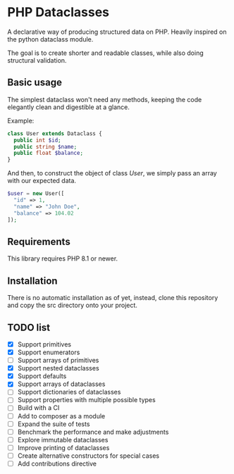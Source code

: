# PHP Dataclasses

A declarative way of producing structured data on PHP. Heavily inspired on the python dataclass module.

The goal is to create shorter and readable classes, while also doing structural validation.

## Basic usage
 
The simplest dataclass won't need any methods, keeping the code elegantly clean and digestible at a glance.

Example:

```php
class User extends Dataclass {
  public int $id;
  public string $name;
  public float $balance;
}
```

And then, to construct the object of class _User_, we simply pass an array with our expected data.

```php
$user = new User([
  "id" => 1,
  "name" => "John Doe",
  "balance" => 104.02
]);
```

## Requirements

This library requires PHP 8.1 or newer.

## Installation

There is no automatic installation as of yet, instead, clone this repository and copy the src directory onto your project.

## TODO list

- [x] Support primitives
- [x] Support enumerators
- [ ] Support arrays of primitives
- [x] Support nested dataclasses
- [x] Support defaults
- [x] Support arrays of dataclasses
- [ ] Support dictionaries of dataclasses
- [ ] Support properties with multiple possible types
- [ ] Build with a CI
- [ ] Add to composer as a module
- [ ] Expand the suite of tests
- [ ] Benchmark the performance and make adjustments
- [ ] Explore immutable dataclasses
- [ ] Improve printing of dataclasses
- [ ] Create alternative constructors for special cases
- [ ] Add contributions directive
